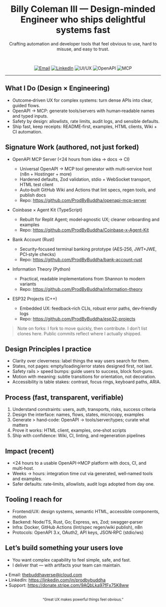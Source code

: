 <div align="center">

# Billy Coleman III — Design‑minded Engineer who ships delightful systems fast

Crafting automation and developer tools that feel obvious to use, hard to misuse, and easy to trust.

<br />

<a href="mailto:thebuddhaverse@icloud.com"><img alt="Email" src="https://img.shields.io/badge/Contact-Email-0a66c2?logo=gmail&logoColor=white"></a>
<a href="https://linkedin.com/in/prodbybuddha"><img alt="LinkedIn" src="https://img.shields.io/badge/LinkedIn-Connect-0a66c2?logo=linkedin&logoColor=white"></a>
<img alt="UI/UX" src="https://img.shields.io/badge/Focus-UI%2FUX%20%2B%20DevEx-111" />
<img alt="OpenAPI" src="https://img.shields.io/badge/OpenAPI-First-6e40c9" />
<img alt="MCP" src="https://img.shields.io/badge/MCP-Servers%20%26%20Tools-1f883d" />

</div>

---

## What I Do (Design × Engineering)

- Outcome‑driven UX for complex systems: turn dense APIs into clear, guided flows.
- OpenAPI → MCP: generate tools/servers with human‑readable names and typed inputs.
- Safety by design: allowlists, rate limits, audit logs, and sensible defaults.
- Ship fast, keep receipts: README‑first, examples, HTML clients, Wiki + CI automation.

## Signature Work (authored, not just forked)

- OpenAPI MCP Server (<24 hours from idea → docs → CI)
  - Universal OpenAPI → MCP tool generator with multi‑service host (n8n + Hostinger + more)
  - Hardened defaults, Zod validation, stdio + WebSocket transport, HTML test client
  - Auto‑built GitHub Wiki and Actions that lint specs, regen tools, and publish docs
  - Repo: https://github.com/ProdByBuddha/openapi-mcp-server

- Coinbase × Agent Kit (TypeScript)
  - Rebuilt for Replit Agent; model‑agnostic UX; cleaner onboarding and examples
  - Repo: https://github.com/ProdByBuddha/Coinbase-x-Agent-Kit

- Bank Account (Rust)
  - Security‑focused terminal banking prototype (AES‑256, JWT+JWE, PCI‑style checks)
  - Repo: https://github.com/ProdByBuddha/bank-account-rust

- Information Theory (Python)
  - Practical, readable implementations from Shannon to modern variants
  - Repo: https://github.com/ProdByBuddha/information-theory

- ESP32 Projects (C++)
  - Embedded UX: feedback‑rich CLIs, robust error paths, dev‑friendly logs
  - Repo: https://github.com/ProdByBuddha/esp32-projects

> Note on forks: I fork to move quickly, then contribute. I don’t list clones here. Public commits reflect where I actually shipped.

## Design Principles I practice

- Clarity over cleverness: label things the way users search for them.
- States, not pages: empty/loading/error states designed first, not last.
- Safety rails > speed bumps: guide users to success, block foot‑guns.
- Motion with meaning: subtle transitions for orientation, not decoration.
- Accessibility is table stakes: contrast, focus rings, keyboard paths, ARIA.

## Process (fast, transparent, verifiable)

1) Understand constraints: users, auth, transports, risks, success criteria
2) Design the interface: names, flows, states, microcopy, examples
3) Generate > hand‑code: OpenAPI → tools/server/types; curate what matters
4) Prove it works: HTML client, examples, one‑shot scripts
5) Ship with confidence: Wiki, CI, linting, and regeneration pipelines

## Impact (recent)

- <24 hours to a usable OpenAPI→MCP platform with docs, CI, and multi‑host.
- Weeks → hours: integration time cut via generated, well‑named tools and examples.
- Safer defaults: rate‑limits, allowlists, audit logs adopted from day one.

## Tooling I reach for

- Frontend/UX: design systems, semantic HTML, accessible components, motion
- Backend: Node/TS, Rust, Go; Express, ws, Zod; swagger‑parser
- Infra: Docker, GitHub Actions (lint/spec regen/wiki publish), n8n
- Protocols: OpenAPI 3.x, OAuth2, API keys, JSON‑RPC (stdio/ws)

## Let’s build something your users love

- You want complex capability to feel simple, safe, and fast.
- I deliver that — with artifacts your team can maintain.

• Email: thebuddhaverse@icloud.com  
• LinkedIn: https://linkedin.com/in/prodbybuddha  
• Support: https://donate.stripe.com/9AQbLka97fFx75K8ww

<br />

<div align="center">
  <sub>“Great UX makes powerful things feel obvious.”</sub>
</div>
